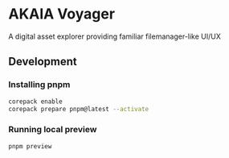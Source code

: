 # AKAIA Voyager

A digital asset explorer providing familiar filemanager-like UI/UX

## Development

### Installing pnpm

```sh
corepack enable
corepack prepare pnpm@latest --activate
```

### Running local preview

```sh
pnpm preview
```
